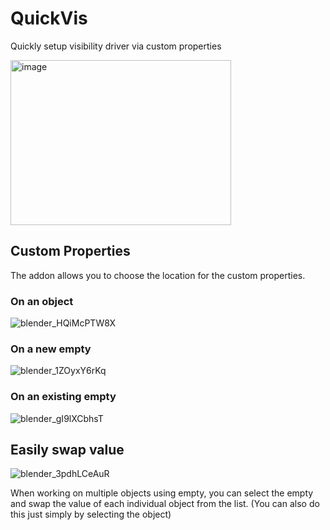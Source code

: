# QuickVis
Quickly setup visibility driver via custom properties

<img width="353" height="264" alt="image" src="https://github.com/user-attachments/assets/b55bee7f-8091-4b84-8d20-2d8103a9d24b" />

## Custom Properties
The addon allows you to choose the location for the custom properties.

### On an object
![blender_HQiMcPTW8X](https://github.com/user-attachments/assets/2f5b947d-3758-4010-83e3-f094bad8885c)

### On a new empty
![blender_1ZOyxY6rKq](https://github.com/user-attachments/assets/6ee98948-f876-4a9c-8c69-90e298aca6a1)

### On an existing empty
![blender_gI9lXCbhsT](https://github.com/user-attachments/assets/6a0575e8-74ab-47ca-a2bb-746dec229711)

## Easily swap value
![blender_3pdhLCeAuR](https://github.com/user-attachments/assets/8b296800-e230-48cd-91a1-9fc59216302e)

When working on multiple objects using empty, you can select the empty and swap the value of each individual object from the list. (You can also do this just simply by selecting the object)
